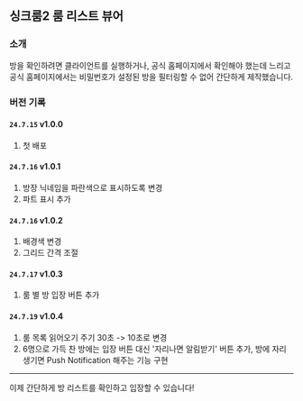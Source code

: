 ## 싱크룸2 룸 리스트 뷰어

### 소개
방을 확인하려면 클라이언트를 실행하거나, 공식 홈페이지에서 확인해야 했는데 느리고 공식 홈페이지에서는 비밀번호가 설정된 방을 필터링할 수 없어 간단하게 제작했습니다.

### 버전 기록

#### `24.7.15` v1.0.0
1. 첫 배포

#### `24.7.16` v1.0.1
1. 방장 닉네임을 파란색으로 표시하도록 변경
2. 파트 표시 추가

#### `24.7.16` v1.0.2
1. 배경색 변경
2. 그리드 간격 조절

#### `24.7.17` v1.0.3
1. 룸 별 방 입장 버튼 추가

#### `24.7.19` v1.0.4
1. 룸 목록 읽어오기 주기 30초 -> 10초로 변경
2. 6명으로 가득 찬 방에는 입장 버튼 대신 '자리나면 알림받기' 버튼 추가, 방에 자리 생기면 Push Notification 해주는 기능 구현
---

이제 간단하게 방 리스트를 확인하고 입장할 수 있습니다!
